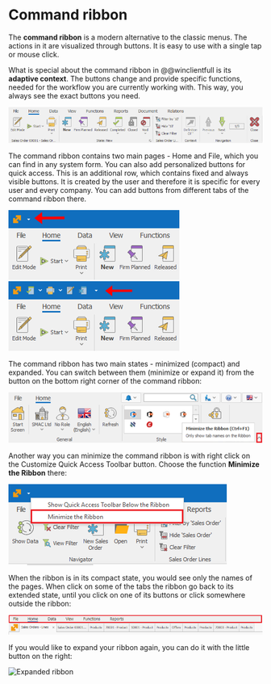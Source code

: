 # Command ribbon 

The <b>command ribbon</b> is a modern alternative to the classic menus. The actions in it are visualized through buttons. It is easy to use with a single tap or mouse click. 

What is special about the command ribbon in @@winclientfull is its <b>adaptive context</b>. The buttons change and provide specific functions, needed for the workflow you are currently working with. This way, you always see the exact buttons you need.
 
![The command ribbon](pictures/command-ribbon.png)

The command ribbon contains two main pages - Home and File, which you can find in any system form. You can also add personalized buttons for quick access. This is an additional row, which contains fixed and always visible buttons. It is created by the user and therefore it is specific for every user and every company. You can add buttons from different tabs of the command ribbon there.

![Command ribbon home](pictures/ribbon-home.png)     ![Command ribbon file](pictures/ribbon-file.png) 

The command ribbon has two main states - minimized (compact) and expanded. You can switch between them (minimize or expand it) from the button on the bottom right corner of the command ribbon:
 
![Minimize the ribbon with a button](pictures/minimize-ribbon-button.png) 

Another way you can minimize the command ribbon is with right click on the Customize Quick Access Toolbar button. Choose the function <b>Minimize the Ribbon</b> there:

![Minimize the ribbon with an action](pictures/minimize-ribbon-action.png) 

When the ribbon is in its compact state, you would see only the names of the pages. When click on some of the tabs the ribbon go back to its extended state, until you click on one of its buttons or click somewhere outside the ribbon:

![Minimized ribbon](pictures/minimized-ribbon.png) 

If you would like to expand your ribbon again, you can do it with the little button on the right:

![Expanded ribbon](pictures/expanded-ribbon.png) 
